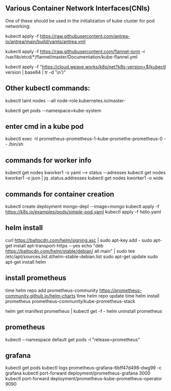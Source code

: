 Various Container Network Interfaces(CNIs)
-------------

One of these should be used in the initialization of kube cluster for pod networking:

  kubectl apply -f https://raw.githubusercontent.com/antrea-io/antrea/main/build/yamls/antrea.yml

  kubectl apply -f https://raw.githubusercontent.com/flannel-iorm -r /var/lib/etcd/*/flannel/master/Documentation/kube-flannel.yml

  kubectl apply -f "https://cloud.weave.works/k8s/net?k8s-version=$(kubectl version | base64 | tr -d '\n')"



Other kubectl commands:
------------

  kubectl taint nodes --all node-role.kubernetes.io/master-

  kubectl get pods --namespace=kube-system


enter cmd in a kube pod
---------------
kubectl exec -ti prometheus-prometheus-1-kube-promethe-prometheus-0 -- /bin/sh 

commands for worker info
--------------
kubectl get nodes kworker1 -o yaml  --> status --adresses
kubectl get nodes kworker1 -o json | jq .status.addresses
kubectl get nodes kworker1 -o wide

commands for container creation
-------------
kubectl create deployment mongo-depl --image=mongo
kubectl apply -f https://k8s.io/examples/pods/simple-pod.yaml
kubectl apply -f hello.yaml





helm install 
----------------
  curl https://baltocdn.com/helm/signing.asc | sudo apt-key add -
  sudo apt-get install apt-transport-https --yes
  echo "deb https://baltocdn.com/helm/stable/debian/ all main" | sudo tee /etc/apt/sources.list.d/helm-stable-debian.list
  sudo apt-get update
  sudo apt-get install helm

install prometheus
-------------

  time helm repo add prometheus-community https://prometheus-community.github.io/helm-charts
  time helm repo update
  time helm install prometheus prometheus-community/kube-prometheus-stack

  helm get manifest prometheus | kubectl get -f -
  helm uninstall prometheus


prometheus
--------------
  kubectl --namespace default get pods -l "release=prometheus"

grafana
--------------
  kubectl get pods
  kubectl logs prometheus-grafana-6bff47d498-dwg99 -c grafana
  kubectl port-forward deployment/prometheus-grafana 3000
  kubectl port-forward deployment/prometheus-kube-prometheus-operator 9090



